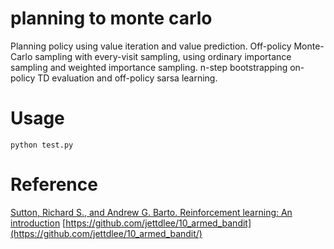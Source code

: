 # planning to monte carlo

Planning policy using value iteration and value prediction.
Off-policy Monte-Carlo sampling with every-visit sampling, using ordinary importance sampling and weighted importance sampling.
n-step bootstrapping on-policy TD evaluation and off-policy sarsa learning.

# Usage

```
python test.py
```

# Reference 

[Sutton, Richard S., and Andrew G. Barto. Reinforcement learning: An introduction](incompleteideas.net/sutton/book/RLbook2020.pdf)
[https://github.com/jettdlee/10_armed_bandit](https://github.com/jettdlee/10_armed_bandit/)